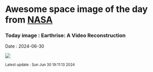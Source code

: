 
# Awesome space image of the day from [NASA](https://api.nasa.gov/)

### Today image : Earthrise: A Video Reconstruction
Date : 2024-06-30

![](https://www.youtube.com/embed/1R5QqhPq1Ik?rel=0)

<small>Latest update : Sun Jun 30 19:11:13 2024</small>
        